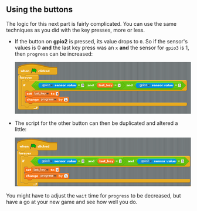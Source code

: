 ## Using the buttons

The logic for this next part is fairly complicated. You can use the same techniques as you did with the key presses, more or less.

- If the button on **gpio2** is pressed, its value drops to `0`. So if the sensor's values is 0 **and** the last key press was an `x` **and** the sensor for `gpio3` is 1, then `progress` can be increased:

    ![capture](images/capture27.png)
	
- The script for the other button can then be duplicated and altered a little:

    ![capture](images/capture28.png)

You might have to adjust the `wait` time for `progress` to be decreased, but have a go at your new game and see how well you do.

